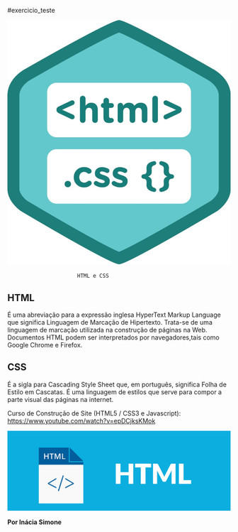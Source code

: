  #exercicio_teste 
 <b> </b>
                       
 ![Logo do Htmle do CSS](./imagem/img0.jpg)

                          HTML e CSS 


 ## HTML  
 <p>É uma abreviação para a expressão inglesa HyperText Markup Language que significa Linguagem de Marcação de Hipertexto. Trata-se de uma linguagem de marcação utilizada na construção de páginas na Web. 
 Documentos HTML podem ser interpretados por navegadores,tais como Google Chrome e Firefox.</p>
<b></b>

 ## CSS 
 <p>É a sigla para Cascading Style Sheet que, em português, significa Folha de Estilo em Cascatas. 
 É uma linguagem de estilos que serve para compor a parte visual das páginas na internet. </p> 
<b></b>

 Curso de Construção de Site (HTML5 / CSS3 e Javascript):  https://www.youtube.com/watch?v=epDCjksKMok

 <b></b>



![Logo do HTML](./imagem/img_0.jpg) 



 <b></b>    

 <strong>Por Inácia Simone </strong>




 
     


   
